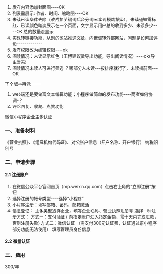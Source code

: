 1. 发布内容添加封面图----OK
2. 列表需展示: 作者、时间、缩略图----OK
3. 未读已读条件去除（改成加关键词后台分词es实现模糊搜索），未读通知需标红、已读颜色暗淡展示在一个页面，文字显示用户总的收到多少、未读多少----OK 总的数量没显示
4. 实现转链接功能，从别的网站推送文章，内嵌调转外部网站，问题是如何加评论-------------
5. 发布权限改为编辑权限----ok
6. 阅读情况：未读显示红色（王博建议做导出功能，导出阅读情况）----ok(导出暂无)
7. 阅读情况未读人可进行筛选 ？哪部分人未读---按排序就行了，未读排前面---OK


下个版本再做-----
1. web端还是要做富文本编辑功能；小程序做简单的发布功能----两者如何协调-？
2. 评论回复、收藏、点赞功能





微信小程序企业主体认证
### 一、准备材料

《营业执照》、《组织机构代码证》、对公账户信息（开户名称、开户银行）
纳税识别号

### 二、申请步骤

#### 2.1 注册账户
1. 在微信公众平台官网首页（mp.weixin.qq.com）点击右上角的“立即注册”按钮
2. 选择注册的帐号类型----选择“小程序”
3. 小程序注册：填写邮箱、密码，邮箱激活
5. 信息登记：
	主体类型选择企业，填写企业名称、营业执照注册号
	选择一种注册方式：
		方式一：支付验证 ( 向指定账户汇入指定金额，需十天内完成汇款，否则注册失败)
		方式二：微信认证 （需支付300元认证费，认证通过前小程序部分功能无法使用）
	填写管理员身份信息

#### 2.2 微信认证


### 三、费用
300/年